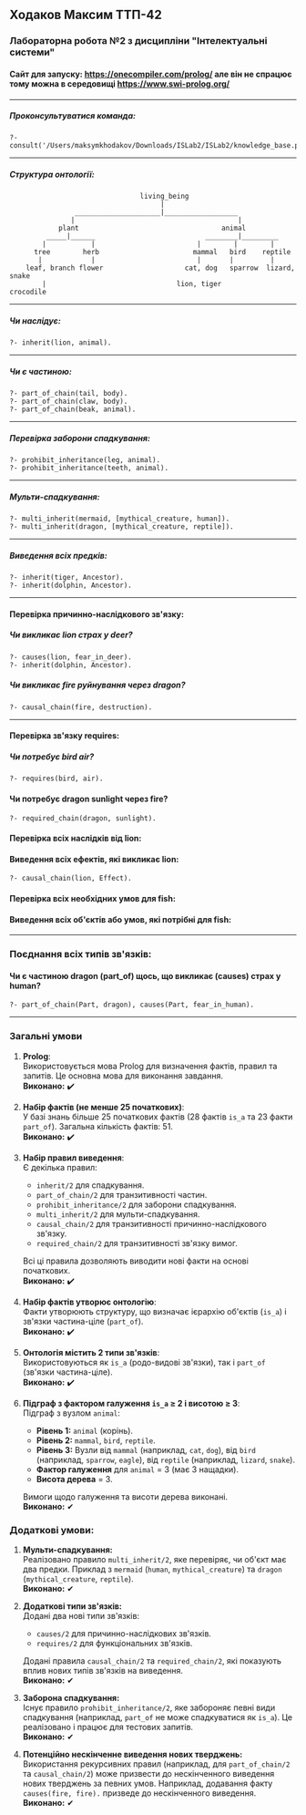 ## Ходаков Максим ТТП-42
### Лабораторна робота №2 з дисципліни "Інтелектуальні системи"
#### Сайт для запуску: https://onecompiler.com/prolog/ але він не спрацює тому можна в середовищі https://www.swi-prolog.org/

-----
##### Проконсультуватися команда:  
```
?- consult('/Users/maksymkhodakov/Downloads/ISLab2/ISLab2/knowledge_base.pl').
```

-----
##### Структура онтології:
```
                                living_being
                                     |
                _____________________|__________________
               |                                        |
            plant                                   animal
         _____|______                           ________|_________
        |           |                         |        |        |
      tree        herb                       mammal   bird    reptile
       |            |                         |       |         |
    leaf, branch flower                    cat, dog   sparrow  lizard, snake
        |                                lion, tiger            crocodile
```

-----
##### Чи наслідує:
```
?- inherit(lion, animal).
```


-----
##### Чи є частиною:
```
?- part_of_chain(tail, body).
?- part_of_chain(claw, body).
?- part_of_chain(beak, animal).
```


-----
##### Перевірка заборони спадкування:
```
?- prohibit_inheritance(leg, animal).
?- prohibit_inheritance(teeth, animal).
```

-----
##### Мульти-спадкування:
```
?- multi_inherit(mermaid, [mythical_creature, human]).
?- multi_inherit(dragon, [mythical_creature, reptile]).
```

-----
##### Виведення всіх предків:
```
?- inherit(tiger, Ancestor).
?- inherit(dolphin, Ancestor).
```


-----
#### Перевірка причинно-наслідкового зв'язку:

##### Чи викликає lion страх у deer?
```
?- causes(lion, fear_in_deer).
?- inherit(dolphin, Ancestor).
```
##### Чи викликає fire руйнування через dragon?
```
?- causal_chain(fire, destruction).
```
-----

#### Перевірка зв'язку requires:
##### Чи потребує bird air?
```
?- requires(bird, air).
```
#### Чи потребує dragon sunlight через fire?
```
?- required_chain(dragon, sunlight).
```

#### Перевірка всіх наслідків від lion: 
#### Виведення всіх ефектів, які викликає lion:
```
?- causal_chain(lion, Effect).
```

#### Перевірка всіх необхідних умов для fish:
#### Виведення всіх об'єктів або умов, які потрібні для fish:

----
### Поєднання всіх типів зв'язків:
#### Чи є частиною dragon (part_of) щось, що викликає (causes) страх у human?
```
?- part_of_chain(Part, dragon), causes(Part, fear_in_human).
```

----
### Загальні умови

1. **Prolog**:  
   Використовується мова Prolog для визначення фактів, правил та запитів. Це основна мова для виконання завдання.  
   **Виконано:** ✔️

2. **Набір фактів (не менше 25 початкових)**:  
   У базі знань більше 25 початкових фактів (28 фактів `is_a` та 23 факти `part_of`). Загальна кількість фактів: 51.  
   **Виконано:** ✔️

3. **Набір правил виведення**:  
   Є декілька правил:
    - `inherit/2` для спадкування.
    - `part_of_chain/2` для транзитивності частин.
    - `prohibit_inheritance/2` для заборони спадкування.
    - `multi_inherit/2` для мульти-спадкування.
    - `causal_chain/2` для транзитивності причинно-наслідкового зв'язку.
    - `required_chain/2` для транзитивності зв'язку вимог.

   Всі ці правила дозволяють виводити нові факти на основі початкових.  
   **Виконано:** ✔️

4. **Набір фактів утворює онтологію**:  
   Факти утворюють структуру, що визначає ієрархію об'єктів (`is_a`) і зв'язки частина-ціле (`part_of`).  
   **Виконано:** ✔️

5. **Онтологія містить 2 типи зв'язків**:  
   Використовуються як `is_a` (родо-видові зв'язки), так і `part_of` (зв'язки частина-ціле).  
   **Виконано:** ✔️

6. **Підграф з фактором галуження `is_a` ≥ 2 і висотою ≥ 3**:  
   Підграф з вузлом `animal`:
    - **Рівень 1:** `animal` (корінь).
    - **Рівень 2:** `mammal`, `bird`, `reptile`.
    - **Рівень 3:** Вузли від `mammal` (наприклад, `cat`, `dog`), від `bird` (наприклад, `sparrow`, `eagle`), від `reptile` (наприклад, `lizard`, `snake`).
    - **Фактор галуження** для `animal` = 3 (має 3 нащадки).
    - **Висота дерева** = 3.

   Вимоги щодо галуження та висоти дерева виконані.  
   **Виконано:** ✔

### Додаткові умови:

1. **Мульти-спадкування:**  
   Реалізовано правило `multi_inherit/2`, яке перевіряє, чи об'єкт має два предки. Приклад з `mermaid` (`human`, `mythical_creature`) та `dragon` (`mythical_creature`, `reptile`).  
   **Виконано:** ✔

2. **Додаткові типи зв'язків:**  
   Додані два нові типи зв'язків:
    - `causes/2` для причинно-наслідкових зв'язків.
    - `requires/2` для функціональних зв'язків.

   Додані правила `causal_chain/2` та `required_chain/2`, які показують вплив нових типів зв'язків на виведення.  
   **Виконано:** ✔

3. **Заборона спадкування:**  
   Існує правило `prohibit_inheritance/2`, яке забороняє певні види спадкування (наприклад, `part_of` не може спадкуватися як `is_a`). Це реалізовано і працює для тестових запитів.  
   **Виконано:** ✔

4. **Потенційно нескінченне виведення нових тверджень:**  
   Використання рекурсивних правил (наприклад, для `part_of_chain/2` та `causal_chain/2`) може призвести до нескінченного виведення нових тверджень за певних умов. Наприклад, додавання факту `causes(fire, fire).` призведе до нескінченного виведення.  
   **Виконано:** ✔


